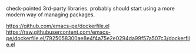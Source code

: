 check-pointed 3rd-party libraries. probably should start using a more
modern way of managing packages.

https://github.com/emacs-pe/dockerfile.el
https://raw.githubusercontent.com/emacs-pe/dockerfile.el/7925058300ae8e4f4a75e2e0294da99f57a507c3/dockerfile.el
